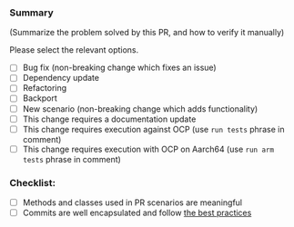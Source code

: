 ### Summary

(Summarize the problem solved by this PR, and how to verify it manually)

Please select the relevant options.

- [ ] Bug fix (non-breaking change which fixes an issue)
- [ ] Dependency update
- [ ] Refactoring
- [ ] Backport
- [ ] New scenario (non-breaking change which adds functionality)
- [ ] This change requires a documentation update
- [ ] This change requires execution against OCP (use `run tests` phrase in comment)
- [ ] This change requires execution with OCP on Aarch64 (use `run arm tests` phrase in comment)

### Checklist:
- [ ] Methods and classes used in PR scenarios are meaningful
- [ ] Commits are well encapsulated and follow [the best practices](https://cbea.ms/git-commit/)